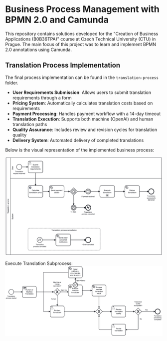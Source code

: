 # Business Process Management with BPMN 2.0 and Camunda

This repository contains solutions developed for the "Creation of Business Applications (B0B36TPA)" course at Czech Technical University (CTU) in Prague. The main focus of this project was to learn and implement BPMN 2.0 annotations using Camunda.

## Translation Process Implementation

The final process implementation can be found in the `translation-process` folder.

- **User Requirements Submission**: Allows users to submit translation requirements through a form
- **Pricing System**: Automatically calculates translation costs based on requirements
- **Payment Processing**: Handles payment workflow with a 14-day timeout
- **Translation Execution**: Supports both machine (OpenAI) and human translation paths
- **Quality Assurance**: Includes review and revision cycles for translation quality
- **Delivery System**: Automated delivery of completed translations

Below is the visual representation of the implemented business process:

![Translation Process](translation-process.png)

Execute Translation Subprocess:
![Execute Translation Subprocess](execute-translation-subprocess.png)
